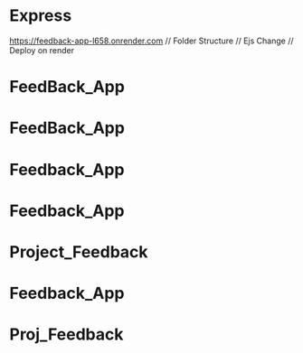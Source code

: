 # Express

https://feedback-app-l658.onrender.com
// Folder Structure
// Ejs Change
// Deploy on render
# FeedBack_App
# FeedBack_App
# Feedback_App
# Feedback_App
# Project_Feedback
# Feedback_App
# Proj_Feedback
